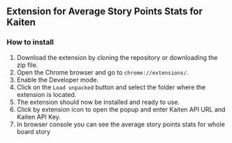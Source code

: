 ## Extension for Average Story Points Stats for Kaiten

### How to install

1. Download the extension by cloning the repository or downloading the zip file.
2. Open the Chrome browser and go to `chrome://extensions/`.
3. Enable the Developer mode.
4. Click on the `Load unpacked` button and select the folder where the extension is located.
5. The extension should now be installed and ready to use.
6. Click by extension icon to open the popup and enter Kaiten API URL and Kaiten API Key.
7. In browser console you can see the average story points stats for whole board story